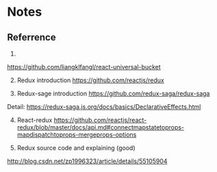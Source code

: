 # Notes

## Referrence
1.
https://github.com/liangklfangl/react-universal-bucket

2. Redux introduction
https://github.com/reactjs/redux

3. Redux-sage introduction 
https://github.com/redux-saga/redux-saga

Detail: 
https://redux-saga.js.org/docs/basics/DeclarativeEffects.html

4. React-redux 
https://github.com/reactjs/react-redux/blob/master/docs/api.md#connectmapstatetoprops-mapdispatchtoprops-mergeprops-options

5. Redux source code and explaining (good)

http://blog.csdn.net/zp1996323/article/details/55105904
